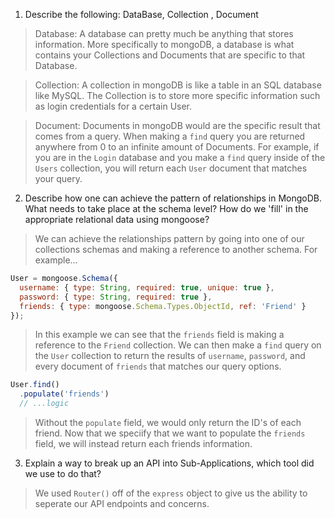 1. Describe the following: DataBase, Collection , Document

> Database: A database can pretty much be anything that stores information. More specifically to mongoDB, a database is what contains your Collections and Documents that are specific to that Database.

> Collection: A collection in mongoDB is like a table in an SQL database like MySQL. The Collection is to store more specific information such as login credentials for a certain User.

> Document: Documents in mongoDB would are the specific result that comes from a query. When making a `find` query you are returned anywhere from 0 to an infinite amount of Documents. For example, if you are in the `Login` database and you make a `find` query inside of the `Users` collection, you will return each `User` document that matches your query.

2. Describe how one can achieve the pattern of relationships in MongoDB. What needs to take place at the schema level? How do we 'fill' in the appropriate relational data using mongoose?

> We can achieve the relationships pattern by going into one of our collections schemas and making a reference to another schema. For example...

```js
User = mongoose.Schema({
  username: { type: String, required: true, unique: true },
  password: { type: String, required: true },
  friends: { type: mongoose.Schema.Types.ObjectId, ref: 'Friend' }
});
```

> In this example we can see that the `friends` field is making a reference to the `Friend` collection. We can then make a `find` query on the `User` collection to return the results of `username`, `password`, and every document of `friends` that matches our query options.

```js
User.find()
  .populate('friends')
  // ...logic
```
> Without the `populate` field, we would only return the ID's of each friend. Now that we speciify that we want to populate the `friends` field, we will instead return each friends information.

3. Explain a way to break up an API into Sub-Applications, which tool did we use to do that?

> We used `Router()` off of the `express` object to give us the ability to seperate our API endpoints and concerns.